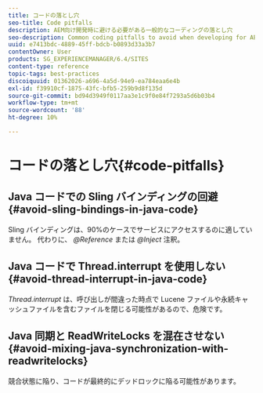 ```yaml
---
title: コードの落とし穴
seo-title: Code pitfalls
description: AEM向け開発時に避ける必要がある一般的なコーディングの落とし穴
seo-description: Common coding pitfalls to avoid when developing for AEM
uuid: e7413bdc-4889-45ff-bdcb-b0893d33a3b7
contentOwner: User
products: SG_EXPERIENCEMANAGER/6.4/SITES
content-type: reference
topic-tags: best-practices
discoiquuid: 01362026-a696-4a5d-94e9-ea784eaa6e4b
exl-id: f39910cf-1875-43fc-bfb5-259b9d8f135d
source-git-commit: bd94d3949f0117aa3e1c9f0e84f7293a5d6b03b4
workflow-type: tm+mt
source-wordcount: '88'
ht-degree: 10%

---
```


# コードの落とし穴{#code-pitfalls}

## Java コードでの Sling バインディングの回避 {#avoid-sling-bindings-in-java-code}

Sling バインディングは、90%のケースでサービスにアクセスするのに適していません。 代わりに、 *@Reference* または *@Inject* 注釈。

## Java コードで Thread.interrupt を使用しない {#avoid-thread-interrupt-in-java-code}

*Thread.interrupt* は、呼び出しが間違った時点で Lucene ファイルや永続キャッシュファイルを含むファイルを閉じる可能性があるので、危険です。

## Java 同期と ReadWriteLocks を混在させない {#avoid-mixing-java-synchronization-with-readwritelocks}

競合状態に陥り、コードが最終的にデッドロックに陥る可能性があります。
